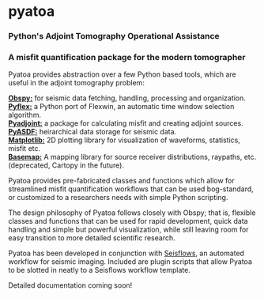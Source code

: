 # pyatoa  
### Python's Adjoint Tomography Operational Assistance
### A misfit quantification package for the modern tomographer

Pyatoa provides abstraction over a few Python based tools, which are useful in the adjoint tomography problem:

**[Obspy:](https://github.com/obspy/obspy/wiki)** for seismic data fetching, handling, processing and organization.    
**[Pyflex:](https://krischer.github.io/pyflex/)** a Python port of Flexwin, an automatic time window selection algorithm.  
**[Pyadjoint:](http://krischer.github.io/pyadjoint/)** a package for calculating misfit and creating adjoint sources.  
**[PyASDF:](https://seismicdata.github.io/pyasdf/)** heirarchical data storage for seismic data.  
**[Matplotlib:](https://matplotlib.org/)** 2D plotting library for visualization of waveforms, statistics, misfit etc.  
**[Basemap:](https://matplotlib.org/basemap/)** A mapping library for source receiver distributions, raypaths, etc. (deprecated, Cartopy in the future).  

Pyatoa provides pre-fabricated classes and functions which allow for streamlined misfit quantification workflows that can be used bog-standard, or customized to a researchers needs with simple Python scripting.

The design philosophy of Pyatoa follows closely with Obspy; that is, flexible classes and functions that can be used for rapid development, quick data handling and simple but powerful visualization, while still leaving room for easy transition to more detailed scientific research. 

Pyatoa has been developed in conjunction with [Seisflows](https://github.com/rmodrak/seisflows), an automated workflow for seismic imaging. Included are plugin scripts that allow Pyatoa to be slotted in neatly to a Seisflows workflow template.

Detailed documentation coming soon!
